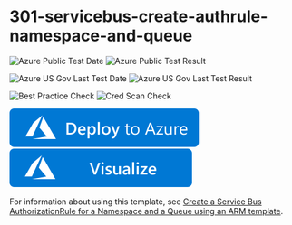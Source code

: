 # 301-servicebus-create-authrule-namespace-and-queue

![Azure Public Test Date](https://azurequickstartsservice.blob.core.windows.net/badges/301-servicebus-create-authrule-namespace-and-queue/PublicLastTestDate.svg)
![Azure Public Test Result](https://azurequickstartsservice.blob.core.windows.net/badges/301-servicebus-create-authrule-namespace-and-queue/PublicDeployment.svg)

![Azure US Gov Last Test Date](https://azurequickstartsservice.blob.core.windows.net/badges/301-servicebus-create-authrule-namespace-and-queue/FairfaxLastTestDate.svg)
![Azure US Gov Last Test Result](https://azurequickstartsservice.blob.core.windows.net/badges/301-servicebus-create-authrule-namespace-and-queue/FairfaxDeployment.svg)

![Best Practice Check](https://azurequickstartsservice.blob.core.windows.net/badges/301-servicebus-create-authrule-namespace-and-queue/BestPracticeResult.svg)
![Cred Scan Check](https://azurequickstartsservice.blob.core.windows.net/badges/301-servicebus-create-authrule-namespace-and-queue/CredScanResult.svg)

[![Deploy To Azure](https://raw.githubusercontent.com/Azure/azure-quickstart-templates/master/1-CONTRIBUTION-GUIDE/images/deploytoazure.svg?sanitize=true)](https://portal.azure.com/#create/Microsoft.Template/uri/https%3A%2F%2Fraw.githubusercontent.com%2FAzure%2Fazure-quickstart-templates%2Fmaster%2F301-servicebus-create-authrule-namespace-and-queue%2Fazuredeploy.json)
[![Visualize](https://raw.githubusercontent.com/Azure/azure-quickstart-templates/master/1-CONTRIBUTION-GUIDE/images/visualizebutton.svg?sanitize=true)](http://armviz.io/#/?load=https%3A%2F%2Fraw.githubusercontent.com%2FAzure%2Fazure-quickstart-templates%2Fmaster%2F301-servicebus-create-authrule-namespace-and-queue%2Fazuredeploy.json)

For information about using this template, see
[Create a Service Bus AuthorizationRule for a Namespace and a Queue using an ARM template](http://azure.microsoft.com/documentation/articles/service-bus-resource-manager-namespace-auth-rule/).
